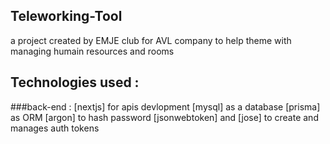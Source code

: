 ## Teleworking-Tool

a project created by EMJE club for AVL company to help theme with managing humain resources 
and rooms

## Technologies used :

###back-end : 
    [nextjs] for apis devlopment
    [mysql] as a database
    [prisma] as ORM
    [argon] to hash password
    [jsonwebtoken] and [jose] to create and manages auth tokens
